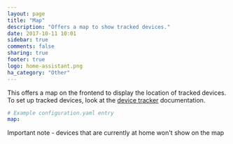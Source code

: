 ```yaml
---
layout: page
title: "Map"
description: "Offers a map to show tracked devices."
date: 2017-10-11 10:01
sidebar: true
comments: false
sharing: true
footer: true
logo: home-assistant.png
ha_category: "Other"
---
```


This offers a map on the frontend to display the location of tracked devices. To set up tracked devices, look at the [device tracker](/components/device_tracker/) documentation.

```yaml
# Example configuration.yaml entry
map:
```

Important note - devices that are currently at home won't show on the map
